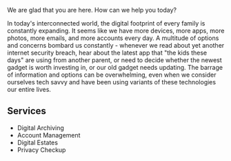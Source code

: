 
We are glad that you are here. How can we help you today?

In today's interconnected world, the digital footprint of every family
is constantly expanding. It seems like we have more devices, more
apps, more photos, more emails, and more accounts every day. A
multitude of options and concerns bombard us constantly - whenever we
read about yet another internet security breach, hear about the latest
app that "the kids these days" are using from another parent, or need
to decide whether the newest gadget is worth investing in, or our old
gadget needs updating. The barrage of information and options can
be overwhelming, even when we consider ourselves tech savvy and have
been using variants of these technologies our entire lives.

## Services

* Digital Archiving
* Account Management
* Digital Estates
* Privacy Checkup

